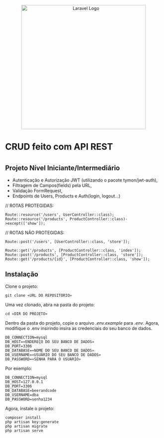 <p align="center"><a href="https://laravel.com" target="_blank"><img src="https://raw.githubusercontent.com/laravel/art/master/logo-lockup/5%20SVG/2%20CMYK/1%20Full%20Color/laravel-logolockup-cmyk-red.svg" width="400" alt="Laravel Logo"></a></p>
 
<h1>CRUD feito com API REST<h1>
<h2>Projeto Nível Iniciante/Intermediário</h2>
<ul>
    <li>Autenticação e Autorização JWT (utilizando o pacote tymon/jwt-auth),</li>
    <li>Filtragem de Campos(fields) pela URL,</li>
    <li>Validação FormRequest,</li>
    <li>Endpoints de Users, Products e Auth(login, logout...)</li>
</ul>

// ROTAS PROTEGIDAS:

    Route::resource('/users', UserController::class);
    Route::resource('/products', ProductController::class)->except(['show']);

// ROTAS NÃO PROTEGIDAS:

    Route::post('/users', [UserController::class, 'store']);

    Route::get('/products', [ProductController::class, 'index']);
    Route::post('/products', [ProductController::class, 'store']);
    Route::get('/products/{id}', [ProductController::class, 'show']);

## Instalação

Clone o projeto:

```
git clone «URL DO REPOSITÓRIO»
```

Uma vez clonado, abra na pasta do projeto:

```
cd «DIR DO PROJETO»
```

Dentro da pasta do projeto, copie o arquivo *.env.example* para *.env*.
Agora, modifique o .env insirindo insira as credenciais do seu banco de dados.

```
DB_CONNECTION=mysql
DB_HOST=«ENDEREÇO DO SEU BANCO DE DADOS»
DB_PORT=3306
DB_DATABASE=«NOME DO SEU BANCO DE DADOS»
DB_USERNAME=«USUÁRIO DO SEU BANCO DE DADOS»
DB_PASSWORD=«SENHA PARA O USUÁRIO»
```

Por exemplo:
```
DB_CONNECTION=mysql
DB_HOST=127.0.0.1
DB_PORT=3306
DB_DATABASE=beerandcode
DB_USERNAME=dba
DB_PASSWORD=senha1234
```

Agora, instale o projeto:

```
composer install
php artisan key:generate
php artisan migrate
php artisan serve
```

